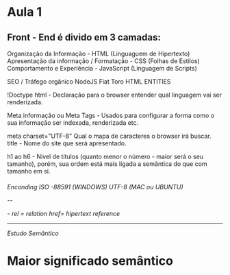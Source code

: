<h1>Aula 1</h1> 

<h2>Front - End é divido em 3 camadas:</h2>

Organização da Informação - HTML (Linguaguem de Hipertexto)
Apresentação da informação / Formatação - CSS (Folhas de Estilos)
Comportamento e Experiência - JavaScript (Linguagem de Scripts)

SEO / Tráfego orgânico
NodeJS
Fiat Toro
HTML ENTITIES

!Doctype html - Declaração para o browser entender qual linguagem vai ser renderizada. 

Meta informação ou Meta Tags - Usados para configurar a forma como o sua informação ser indexada, renderizada etc.

meta charset="UTF-8"  Qual o mapa de caracteres o browser irá buscar. 
title - Nome do site que será apresentado.

h1 ao h6 - Nivel de títulos (quanto menor o número - maior será o seu tamanho), porém, sua ordem está mais ligada a semântica do que com tamanho em si.

<h6>Enconding
ISO -88591 (WINDOWS)
UTF-8 (MAC ou UBUNTU)

--
<link rel="stylesheet" type="text/css" href="estilo.css"> - 
rel = relation 
href= hipertext reference


-----

Estudo Semântico
<h1> Maior significado semântico 


